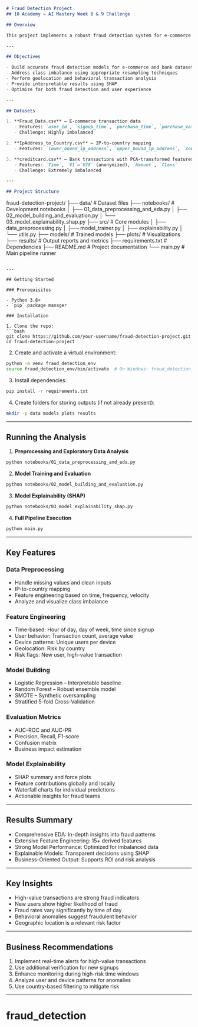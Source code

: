 ```markdown
# Fraud Detection Project  
## 10 Academy – AI Mastery Week 8 & 9 Challenge

## Overview

This project implements a robust fraud detection system for e-commerce and banking transactions using advanced machine learning techniques. It covers data preprocessing, feature engineering, model training, evaluation, and explainability using SHAP.

---

## Objectives

- Build accurate fraud detection models for e-commerce and bank datasets  
- Address class imbalance using appropriate resampling techniques  
- Perform geolocation and behavioral transaction analysis  
- Provide interpretable results using SHAP  
- Optimize for both fraud detection and user experience

---

## Datasets

1. **Fraud_Data.csv** – E-commerce transaction data  
   - Features: `user_id`, `signup_time`, `purchase_time`, `purchase_value`, `device_id`, `source`, `browser`, `sex`, `age`, `ip_address`, `class`  
   - Challenge: Highly imbalanced

2. **IpAddress_to_Country.csv** – IP-to-country mapping  
   - Features: `lower_bound_ip_address`, `upper_bound_ip_address`, `country`

3. **creditcard.csv** – Bank transactions with PCA-transformed features  
   - Features: `Time`, `V1`–`V28` (anonymized), `Amount`, `Class`  
   - Challenge: Extremely imbalanced

---

## Project Structure

```

fraud-detection-project/
├── data/                         # Dataset files
├── notebooks/                    # Development notebooks
│   ├── 01\_data\_preprocessing\_and\_eda.py
│   ├── 02\_model\_building\_and\_evaluation.py
│   └── 03\_model\_explainability\_shap.py
├── src/                          # Core modules
│   ├── data\_preprocessing.py
│   ├── model\_trainer.py
│   ├── explainability.py
│   └── utils.py
├── models/                       # Trained models
├── plots/                        # Visualizations
├── results/                      # Output reports and metrics
├── requirements.txt              # Dependencies
├── README.md                     # Project documentation
└── main.py                       # Main pipeline runner

````

---

## Getting Started

### Prerequisites

- Python 3.8+
- `pip` package manager

### Installation

1. Clone the repo:
```bash
git clone https://github.com/your-username/fraud-detection-project.git
cd fraud-detection-project
````

2. Create and activate a virtual environment:

```bash
python -m venv fraud_detection_env
source fraud_detection_env/bin/activate  # On Windows: fraud_detection_env\Scripts\activate
```

3. Install dependencies:

```bash
pip install -r requirements.txt
```

4. Create folders for storing outputs (if not already present):

```bash
mkdir -p data models plots results
```

---

## Running the Analysis

1. **Preprocessing and Exploratory Data Analysis**

```bash
python notebooks/01_data_preprocessing_and_eda.py
```

2. **Model Training and Evaluation**

```bash
python notebooks/02_model_building_and_evaluation.py
```

3. **Model Explainability (SHAP)**

```bash
python notebooks/03_model_explainability_shap.py
```

4. **Full Pipeline Execution**

```bash
python main.py
```

---

## Key Features

### Data Preprocessing

* Handle missing values and clean inputs
* IP-to-country mapping
* Feature engineering based on time, frequency, velocity
* Analyze and visualize class imbalance

### Feature Engineering

* Time-based: Hour of day, day of week, time since signup
* User behavior: Transaction count, average value
* Device patterns: Unique users per device
* Geolocation: Risk by country
* Risk flags: New user, high-value transaction

### Model Building

* Logistic Regression – Interpretable baseline
* Random Forest – Robust ensemble model
* SMOTE – Synthetic oversampling
* Stratified 5-fold Cross-Validation

### Evaluation Metrics

* AUC-ROC and AUC-PR
* Precision, Recall, F1-score
* Confusion matrix
* Business impact estimation

### Model Explainability

* SHAP summary and force plots
* Feature contributions globally and locally
* Waterfall charts for individual predictions
* Actionable insights for fraud teams

---

## Results Summary

* Comprehensive EDA: In-depth insights into fraud patterns
* Extensive Feature Engineering: 15+ derived features
* Strong Model Performance: Optimized for imbalanced data
* Explainable Models: Transparent decisions using SHAP
* Business-Oriented Output: Supports ROI and risk analysis

---

## Key Insights

* High-value transactions are strong fraud indicators
* New users show higher likelihood of fraud
* Fraud rates vary significantly by time of day
* Behavioral anomalies suggest fraudulent behavior
* Geographic location is a relevant risk factor

---

## Business Recommendations

1. Implement real-time alerts for high-value transactions
2. Use additional verification for new signups
3. Enhance monitoring during high-risk time windows
4. Analyze user and device patterns for anomalies
5. Use country-based filtering to mitigate risk

---
# fraud_detection
